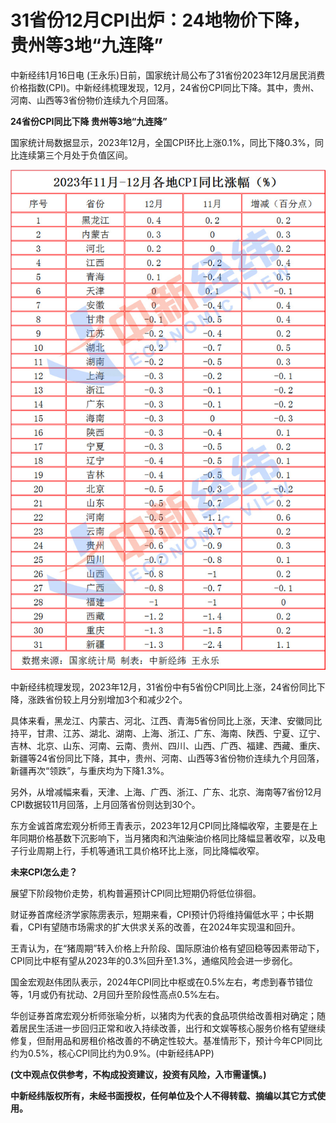 # 31省份12月CPI出炉：24地物价下降，贵州等3地“九连降”

中新经纬1月16日电
(王永乐)日前，国家统计局公布了31省份2023年12月居民消费价格指数(CPI)。中新经纬梳理发现，12月，24省份CPI同比下降。其中，贵州、河南、山西等3省份物价连续九个月回落。

**24省份CPI同比下降 贵州等3地“九连降”**

国家统计局数据显示，2023年12月，全国CPI环比上涨0.1%，同比下降0.3%，同比连续第三个月处于负值区间。

![82f5eb22f40a748cf0f76734983d88a6.jpg](https://raw.githubusercontent.com/qqhsx/qqnews_image/main/2024/01/16/31省份12月CPI出炉：24地物价下降，贵州等3地“九连降”/82f5eb22f40a748cf0f76734983d88a6.jpg)

中新经纬梳理发现，2023年12月，31省份中有5省份CPI同比上涨，24省份同比下降，涨跌省份较上月分别增加3个和减少2个。

具体来看，黑龙江、内蒙古、河北、江西、青海5省份同比上涨，天津、安徽同比持平，甘肃、江苏、湖北、湖南、上海、浙江、广东、海南、陕西、宁夏、辽宁、吉林、北京、山东、河南、云南、贵州、四川、山西、广西、福建、西藏、重庆、新疆等24省份同比下降，其中，贵州、河南、山西等3省份物价连续九个月回落，新疆再次“领跌”，与重庆均为下降1.3%。

另外，从增减幅来看，天津、上海、广西、浙江、广东、北京、海南等7省份12月CPI数据较11月回落，上月回落省份则达到30个。

东方金诚首席宏观分析师王青表示，2023年12月CPI同比降幅收窄，主要是在上年同期价格基数下沉影响下，当月猪肉和汽油柴油价格同比降幅显著收窄，以及电子行业周期上行，手机等通讯工具价格环比上涨，同比降幅收窄。

**未来CPI怎么走？**

展望下阶段物价走势，机构普遍预计CPI同比短期仍将低位徘徊。

财证券首席经济学家陈雳表示，短期来看，CPI预计仍将维持偏低水平；中长期看，CPI有望随市场需求的扩大供求关系的改善，在2024年实现温和回升。

王青认为，在“猪周期”转入价格上升阶段、国际原油价格有望回稳等因素带动下，CPI同比中枢有望从2023年的0.3%回升至1.3%，通缩风险会进一步弱化。

国金宏观赵伟团队表示，2024年CPI同比中枢或在0.5%左右，考虑到春节错位等，1月或仍有扰动、2月回升至阶段性高点0.5%左右。

华创证券首席宏观分析师张瑜分析，以猪肉为代表的食品项供给改善相对确定；随着居民生活进一步回归正常和收入持续改善，出行和文娱等核心服务价格有望继续修复，但耐用品和房租价格改善的不确定性较大。基准情形下，预计今年CPI同比约为0.5%，核心CPI同比约为0.9%。(中新经纬APP)

**(文中观点仅供参考，不构成投资建议，投资有风险，入市需谨慎。)**

**中新经纬版权所有，未经书面授权，任何单位及个人不得转载、摘编以其它方式使用。**

